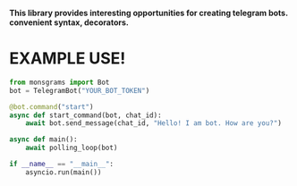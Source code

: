 **This library provides interesting opportunities for creating telegram bots.
convenient syntax, decorators.**

# EXAMPLE USE!
```python
from monsgrams import Bot
bot = TelegramBot("YOUR_BOT_TOKEN")

@bot.command("start")
async def start_command(bot, chat_id):
    await bot.send_message(chat_id, "Hello! I am bot. How are you?")

async def main():
    await polling_loop(bot)

if __name__ == "__main__":
    asyncio.run(main())

```
